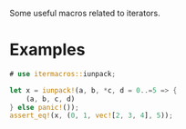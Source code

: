 Some useful macros related to iterators.

# Examples
```rust
# use itermacros::iunpack;

let x = iunpack!(a, b, *c, d = 0..=5 => {
    (a, b, c, d)
} else panic!());
assert_eq!(x, (0, 1, vec![2, 3, 4], 5));
```
